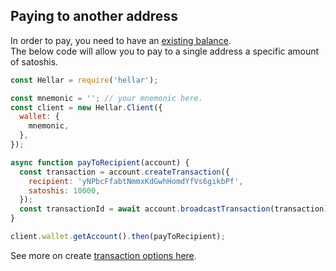 ## Paying to another address

In order to pay, you need to have an [existing balance](../examples/receive-money-and-check-balance.md).   
The below code will allow you to pay to a single address a specific amount of satoshis.

```js
const Hellar = require('hellar');

const mnemonic = ''; // your mnemonic here.
const client = new Hellar.Client({
  wallet: {
    mnemonic,
  },
});

async function payToRecipient(account) {
  const transaction = account.createTransaction({
    recipient: 'yNPbcFfabtNmmxKdGwhHomdYfVs6gikbPf',
    satoshis: 10000,
  });
  const transactionId = await account.broadcastTransaction(transaction);
}

client.wallet.getAccount().then(payToRecipient);

```

See more on create [transaction options here](https://hellarpay.github.io/platform/Wallet-library/account/createTransaction/).
